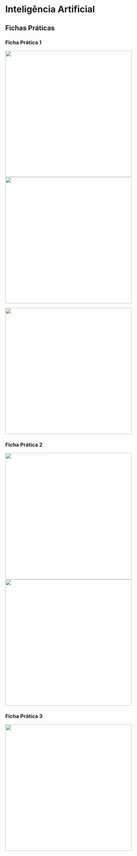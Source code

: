 # Inteligência Artificial
## Fichas Práticas
### Ficha Prática 1
<div align="left">
    <a href="https://github.com/heyliceeee/universoAcademico">
        <img width=400 align="center" src="https://github-readme-stats.vercel.app/api/pin/?username=heyliceeee&repo=universoAcademico&theme=react" />
    </a>
     <a href="https://github.com/heyliceeee/Rock-Paper-Scissors">
        <img width=400 align="center" src="https://github-readme-stats.vercel.app/api/pin/?username=heyliceeee&repo=Rock-Paper-Scissors&theme=react" />
    </a>
  <p></p>
    <a href="https://github.com/heyliceeee/pokemon">
        <img width=400 align="center" src="https://github-readme-stats.vercel.app/api/pin/?username=heyliceeee&repo=pokemon&theme=react" />
    </a>
</div>

### Ficha Prática 2
<div align="left">
    <a href="https://github.com/heyliceeee/arvoreGenealogica">
        <img width=400 align="center" src="https://github-readme-stats.vercel.app/api/pin/?username=heyliceeee&repo=arvoreGenealogica&theme=react" />
    </a>
 <a href="https://github.com/heyliceeee/arvoreGenealogicaGameOfThrones">
        <img width=400 align="center" src="https://github-readme-stats.vercel.app/api/pin/?username=heyliceeee&repo=arvoreGenealogicaGameOfThrones&theme=react" />
    </a>
</div>

### Ficha Prática 3
<div align="left">
    <a href="https://github.com/heyliceeee/arvoreGenealogicaGameOfThronesRecursivo">
        <img width=400 align="center" src="https://github-readme-stats.vercel.app/api/pin/?username=heyliceeee&repo=arvoreGenealogicaGameOfThronesRecursivo&theme=react" />
    </a>
</div>

